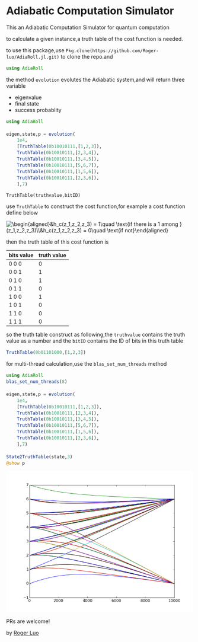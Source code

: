# Adiabatic Computation Simulator

This an Adiabatic Computation Simulator for quantum computation

to calculate a given instance,a truth table of the cost function is needed.

to use this package,use `Pkg.clone(https://github.com/Roger-luo/AdiaRoll.jl.git)` to clone the repo.and
```julia
using AdiaRoll
```

the method `evolution` evolutes the Adiabatic system,and will return three variable

- eigenvalue
- final state
- success probablity

```julia
using AdiaRoll

eigen,state,p = evolution(
    1e4,
    [TruthTable(0b10010111,[1,2,3]),
    TruthTable(0b10010111,[2,3,4]),
    TruthTable(0b10010111,[3,4,5]),
    TruthTable(0b10010111,[5,6,7]),
    TruthTable(0b10010111,[1,5,6]),
    TruthTable(0b10010111,[2,3,6]),
    ],7)
```

```
TruthTable(truthvalue,bitID)
```

use `TruthTable` to construct the cost function,for example a cost function define below

<img src="http://www.sciweavers.org/tex2img.php?eq=%5Cbegin%7Baligned%7D%0A%26h_c%28z_1%2Cz_2%2Cz_3%29%20%3D%201%5Cquad%20%5Ctext%7Bif%20there%20is%20a%201%20among%20%7D%20%28z_1%2Cz_2%2Cz_3%29%5C%5C%0A%26h_c%28z_1%2Cz_2%2Cz_3%29%20%3D%200%5Cquad%20%5Ctext%7Bif%20not%7D%0A%5Cend%7Baligned%7D&bc=White&fc=Black&im=png&fs=12&ff=arev&edit=0" align="center" border="0" alt="\begin{aligned}&h_c(z_1,z_2,z_3) = 1\quad \text{if there is a 1 among } (z_1,z_2,z_3)\\&h_c(z_1,z_2,z_3) = 0\quad \text{if not}\end{aligned}" width="417" height="43" />

then the truth table of this cost function is

bits value | truth value
-------------- | ---------------
 0     0    0 | 0
 0   0      1 | 1
 0   1      0  | 1
 0   1   1    | 0
 1   0   0    | 1
 1   0   1    | 0
 1   1   0    | 0
 1   1   1    | 0

so the truth table construct as following,the `truthvalue` contains the truth value as a number
and the `bitID` contains the ID of bits in this truth table

```julia
TruthTable(0b01101000,[1,2,3])
```

for multi-thread calculation,use the `blas_set_num_threads` method

```julia
using AdiaRoll
blas_set_num_threads(8)

eigen,state,p = evolution(
    1e4,
    [TruthTable(0b10010111,[1,2,3]),
    TruthTable(0b10010111,[2,3,4]),
    TruthTable(0b10010111,[3,4,5]),
    TruthTable(0b10010111,[5,6,7]),
    TruthTable(0b10010111,[1,5,6]),
    TruthTable(0b10010111,[2,3,6]), 
    ],7)

State2TruthTable(state,3)
@show p
```

![](imag/3EC-7bit.png)

PRs are welcome!

by [Roger Luo](http://rogerluo.cc)
